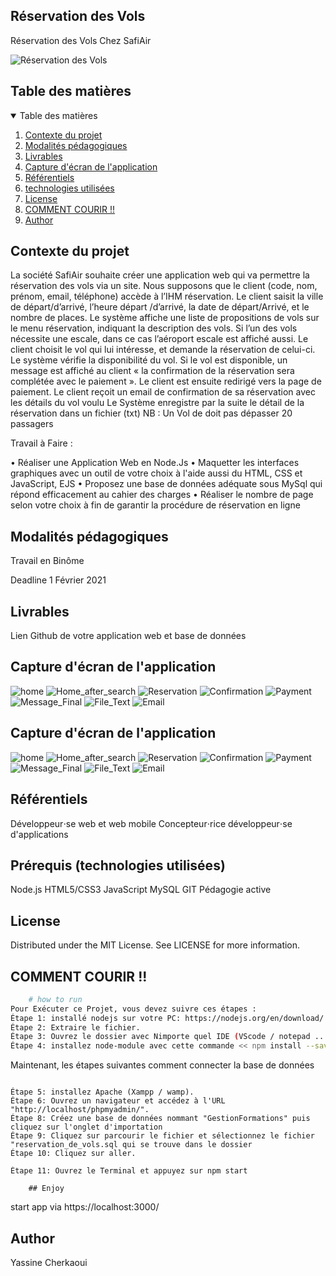 ## Réservation des Vols

Réservation des Vols Chez SafiAir

![Réservation des Vols](https://economictimes.indiatimes.com/thumb/msid-75181333,width-1600,height-900,resizemode-4/industry/transportation/airlines-/-aviation/those-who-booked-flight-tickets-during-mar-25-apr-14-for-travel-till-may-3-can-get-refunds-govt.jpg)

## Table des matières

<!-- TABLE OF CONTENTS -->
<details open="open">
  <summary>Table des matières</summary>
  <ol>
    <li>
      <a href="#Contexte-du-projet">Contexte du projet</a>
    </li>
    <li>
      <a href="#Modalités-pédagogiques">Modalités pédagogiques</a>
    </li>
    <li><a href="#Livrables">Livrables</a></li>
    <li><a href="#Capture-d'écran-de-l'application">Capture d'écran de l'application</a></li>
    <li><a href="#Référentiels">Référentiels</a></li>
    <li><a href="#technologies-utilisées">technologies utilisées</a></li>
    <li><a href="#license">License</a></li>
    <li><a href="#COMMENT-COURIR">COMMENT COURIR !!</a></li>
    <li><a href="#Author">Author</a></li>
  </ol>
</details>

## Contexte du projet

La société SafiAir souhaite créer une application web qui va permettre la réservation des vols via un site. Nous supposons que le client (code, nom, prénom, email, téléphone) accède à l’IHM réservation. Le client saisit la ville de départ/d’arrivé, l’heure départ /d’arrivé, la date de départ/Arrivé, et le nombre de places. Le système affiche une liste de propositions de vols sur le menu réservation, indiquant la description des vols. Si l’un des vols nécessite une escale, dans ce cas l’aéroport escale est affiché aussi. Le client choisit le vol qui lui intéresse, et demande la réservation de celui-ci. Le système vérifie la disponibilité du vol. Si le vol est disponible, un message est affiché au client « la confirmation de la réservation sera complétée avec le paiement ». Le client est ensuite redirigé vers la page de paiement. Le client reçoit un email de confirmation de sa réservation avec les détails du vol voulu Le Système enregistre par la suite le détail de la réservation dans un fichier (txt)
NB : Un Vol de doit pas dépasser 20 passagers

Travail à Faire :

• Réaliser une Application Web en Node.Js • Maquetter les interfaces graphiques avec un outil de votre choix à l'aide aussi du HTML, CSS et JavaScript, EJS • Proposez une base de données adéquate sous MySql qui répond efficacement au cahier des charges • Réaliser le nombre de page selon votre choix à fin de garantir la procédure de réservation en ligne

## Modalités pédagogiques

Travail en Binôme

Deadline 1 Février 2021

## Livrables

Lien Github de votre application web et base de données

## Capture d'écran de l'application

![home](https://github.com/YassineCherkaoui/NodeJs_Reservation_des_Vols/blob/main/Output/Home.png)
![Home_after_search](https://github.com/YassineCherkaoui/NodeJs_Reservation_des_Vols/blob/main/Output/Home_after_search.png)
![Reservation](https://github.com/YassineCherkaoui/NodeJs_Reservation_des_Vols/blob/main/Output/Reservation.png)
![Confirmation](https://github.com/YassineCherkaoui/NodeJs_Reservation_des_Vols/blob/main/Output/Confirmation.png)
![Payment](https://github.com/YassineCherkaoui/NodeJs_Reservation_des_Vols/blob/main/Output/Payment.png)
![Message_Final](https://github.com/YassineCherkaoui/NodeJs_Reservation_des_Vols/blob/main/Output/Message_Final.png)
![File_Text](https://github.com/YassineCherkaoui/NodeJs_Reservation_des_Vols/blob/main/Output/File_Text.PNG)
![Email](https://github.com/YassineCherkaoui/NodeJs_Reservation_des_Vols/blob/main/Output/Email.PNG)

## Capture d'écran de l'application

![home](https://github.com/YassineCherkaoui/NodeJs_Reservation_des_Vols/blob/main/Output/Home.png)
![Home_after_search](https://github.com/YassineCherkaoui/NodeJs_Reservation_des_Vols/blob/main/Output/Home_after_search.png)
![Reservation](https://github.com/YassineCherkaoui/NodeJs_Reservation_des_Vols/blob/main/Output/Reservation.png)
![Confirmation](https://github.com/YassineCherkaoui/NodeJs_Reservation_des_Vols/blob/main/Output/Confirmation.png)
![Payment](https://github.com/YassineCherkaoui/NodeJs_Reservation_des_Vols/blob/main/Output/Payment.png)
![Message_Final](https://github.com/YassineCherkaoui/NodeJs_Reservation_des_Vols/blob/main/Output/Message_Final.png)
![File_Text](https://github.com/YassineCherkaoui/NodeJs_Reservation_des_Vols/blob/main/Output/File_Text.PNG)
![Email](https://github.com/YassineCherkaoui/NodeJs_Reservation_des_Vols/blob/main/Output/Email.PNG)

## Référentiels

Développeur⋅se web et web mobile
Concepteur⋅rice développeur⋅se d'applications

## Prérequis (technologies utilisées)

Node.js
HTML5/CSS3
JavaScript
MySQL
GIT
Pédagogie active

## License

Distributed under the MIT License. See LICENSE for more information.

## COMMENT COURIR !!

```bash
    # how to run
Pour Exécuter ce Projet, vous devez suivre ces étapes :
Étape 1: installé nodejs sur votre PC: https://nodejs.org/en/download/ .
Étape 2: Extraire le fichier.
Étape 3: Ouvrez le dossier avec Nimporte quel IDE (VScode / notepad .....)
Étape 4: installez node-module avec cette commande << npm install --save >>.
```

Maintenant, les étapes suivantes comment connecter la base de données

```

Étape 5: installez Apache (Xampp / wamp).
Étape 6: Ouvrez un navigateur et accédez à l'URL "http://localhost/phpmyadmin/".
Étape 8: Créez une base de données nommant "GestionFormations" puis cliquez sur l'onglet d'importation
Étape 9: Cliquez sur parcourir le fichier et sélectionnez le fichier "reservation_de_vols.sql qui se trouve dans le dossier
Étape 10: Cliquez sur aller.

```

```
Étape 11: Ouvrez le Terminal et appuyez sur npm start

    ## Enjoy

```

start app via https://localhost:3000/

## Author

Yassine Cherkaoui
